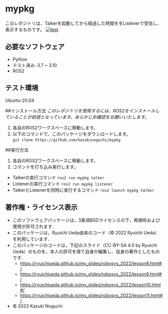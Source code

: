 # mypkg
このレポジトリは、Talkerを起動してから経過した時間ををListenerで受信し、表示するものです。
[![test](https://github.com/kazukinoguchi/mypkg/actions/workflows/test.yml/badge.svg)](https://github.com/kazukinoguchi/mypkg/actions/workflows/test.yml)

## 必要なソフトウェア
* Python
 * テスト済み: 3.7 ~ 3.10
* ROS2

## テスト環境
Ubuntu-20.04

##インストール方法
_このレポジトリを使用するには、ROS2をインストールしていることが前提となっています。あらかじめ確認をお願いいたします。_
1. 各自のROS2ワークスペースに移動します。
1. 以下のコマンドで、このパッケージをダウンロードします。  
`git clone https://github.com/kazukinoguchi/mypkg`

##実行方法
1. 各自のROS2ワークスペースに移動します。
1. コマンドを打ち込み実行します。
* Talkerの実行コマンド
`ros2 run mypkg talker`
* Listenerの実行コマンド
`ros2 run mypkg listener`
* TalkerとListenerを同時に実行するコマンド
`ros2 launch mypkg talker`

## 著作権・ライセンス表示
* このソフトウェアパッケージは，3条項BSDライセンスの下，再頒布および使用が許可されます．
* このパッケージは，Ryuichi Ueda由来のコード（© 2022 Ryuichi Ueda）を利用しています．
* このパッケージのコードは，下記のスライド（CC-BY-SA 4.0 by Ryuichi Ueda）のものを，本人の許可を得て自身が編集し、自身の著作としたものです．
    * https://ryuichiueda.github.io/my_slides/robosys_2022/lesson8.html#/
    * https://ryuichiueda.github.io/my_slides/robosys_2022/lesson9.html#/
    * https://ryuichiueda.github.io/my_slides/robosys_2022/lesson10.html#/
    * https://ryuichiueda.github.io/my_slides/robosys_2022/lesson11.html#/
* © 2023 Kazuki Noguchi
